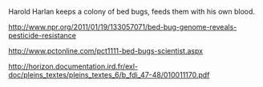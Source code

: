 Harold Harlan keeps a colony of bed bugs, feeds them with his own blood.

http://www.npr.org/2011/01/19/133057071/bed-bug-genome-reveals-pesticide-resistance

http://www.pctonline.com/pct1111-bed-bugs-scientist.aspx

http://horizon.documentation.ird.fr/exl-doc/pleins_textes/pleins_textes_6/b_fdi_47-48/010011170.pdf